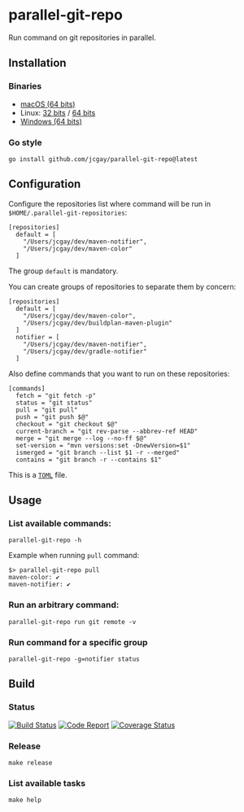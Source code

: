 # parallel-git-repo

Run command on git repositories in parallel.

## Installation

### Binaries

 - [macOS (64 bits)](https://bintray.com/jcgay/tools/download_file?file_path=v1.0.1%2Fparallel-git-repo-darwin-amd64)
 - Linux: [32 bits](https://bintray.com/jcgay/tools/download_file?file_path=v1.0.1%2Fparallel-git-repo-linux-386) / [64 bits](https://bintray.com/jcgay/tools/download_file?file_path=v1.0.1%2Fparallel-git-repo-linux-amd64)
 - [Windows (64 bits)](https://bintray.com/jcgay/tools/download_file?file_path=v1.0.1%2Fparallel-git-repo-windows-amd64)

### Go style

    go install github.com/jcgay/parallel-git-repo@latest

## Configuration

Configure the repositories list where command will be run in `$HOME/.parallel-git-repositories`:

```
[repositories]
  default = [
    "/Users/jcgay/dev/maven-notifier",
    "/Users/jcgay/dev/maven-color"
  ]
```

The group `default` is mandatory.

You can create groups of repositories to separate them by concern:

```
[repositories]
  default = [
    "/Users/jcgay/dev/maven-color",
    "/Users/jcgay/dev/buildplan-maven-plugin"
  ]
  notifier = [
    "/Users/jcgay/dev/maven-notifier",
    "/Users/jcgay/dev/gradle-notifier"
  ]
```

Also define commands that you want to run on these repositories:

```
[commands]
  fetch = "git fetch -p"
  status = "git status"
  pull = "git pull"
  push = "git push $@"
  checkout = "git checkout $@"
  current-branch = "git rev-parse --abbrev-ref HEAD"
  merge = "git merge --log --no-ff $@"
  set-version = "mvn versions:set -DnewVersion=$1"
  ismerged = "git branch --list $1 -r --merged"
  contains = "git branch -r --contains $1"
```

This is a [`TOML`](https://github.com/toml-lang/toml) file.

## Usage

### List available commands:

    parallel-git-repo -h

Example when running `pull` command:

```
$> parallel-git-repo pull
maven-color: ✔
maven-notifier: ✔
```

### Run an arbitrary command:

    parallel-git-repo run git remote -v

### Run command for a specific group

    parallel-git-repo -g=notifier status

## Build

### Status

[![Build Status](https://travis-ci.org/jcgay/parallel-git-repo.svg?branch=master)](https://travis-ci.org/jcgay/parallel-git-repo)
[![Code Report](https://goreportcard.com/badge/github.com/jcgay/parallel-git-repo)](https://goreportcard.com/report/github.com/jcgay/parallel-git-repo)
[![Coverage Status](https://coveralls.io/repos/github/jcgay/parallel-git-repo/badge.svg?branch=master)](https://coveralls.io/github/jcgay/parallel-git-repo?branch=master)

### Release

    make release

### List available tasks

    make help

